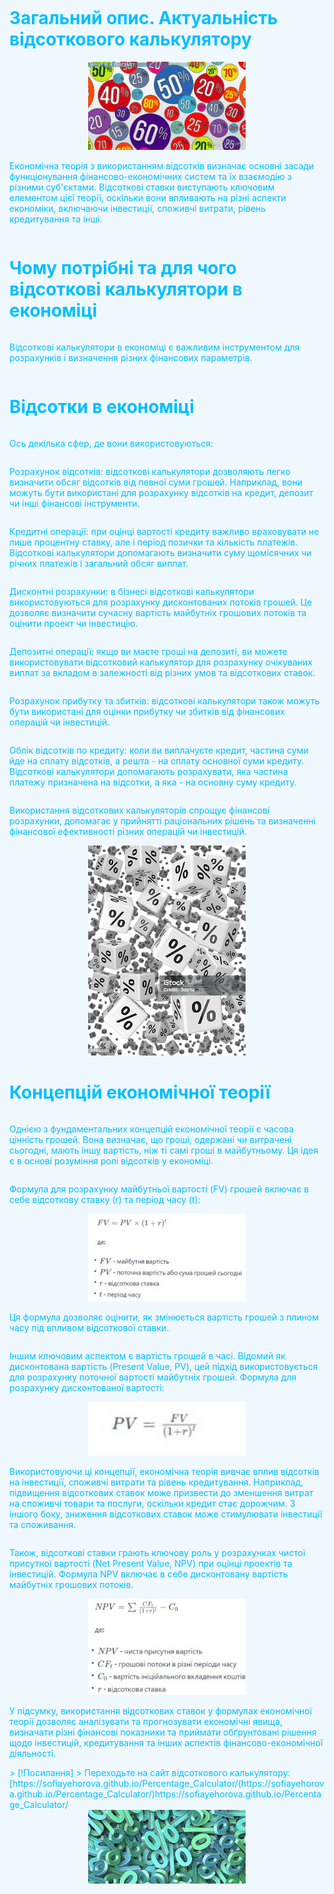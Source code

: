 <!DOCTYPE html>
<html lang="ua">
<head>
<meta charset="UTF-8">
<title>Відсоткові калькулятор</title>
<style type="text/css">
html{
background: #F0F8FF;
min-height: 100%;
font-family: Helvetica;
display: flex;
flex-direction: column;
}
body{
margin: 0;
padding: 0 15px;
color: #00BFFF;
background: #F0F8FF;
display: flex;
flex-direction: column;
flex: auto;
}
</style>
</head>
<body>
<h1>Загальний опис. Актуальність відсоткового калькулятору</h1>
   <center><img src="%.jfif" width="50%"/></center>
<p>Економічна теорія з використанням відсотків визначає основні засади функціонування фінансово-економічних систем та їх взаємодію з різними суб'єктами. Відсоткові ставки виступають ключовим елементом цієї теорії, оскільки вони впливають на різні аспекти економіки, включаючи інвестиції, споживчі витрати, рівень кредитування та інші.</p>
<h1>Чому потрібні та для чого відсоткові калькулятори в економіці</h1>
<p>Відсоткові калькулятори в економіці є важливим інструментом для розрахунків і визначення різних фінансових параметрів.</p>
<h1>Відсотки в економіці</h1>
<p>Ось декілька сфер, де вони використовуються:</p>
<p>Розрахунок відсотків: відсоткові калькулятори дозволяють легко визначити обсяг відсотків від певної суми грошей. Наприклад, вони можуть бути використані для розрахунку відсотків на кредит, депозит чи інші фінансові інструменти.</p>
<p>Кредитні операції: при оцінці вартості кредиту важливо враховувати не лише процентну ставку, але і період позички та кількість платежів. Відсоткові калькулятори допомагають визначити суму щомісячних чи річних платежів і загальний обсяг виплат.</p>
<p>Дисконтні розрахунки: в бізнесі відсоткові калькулятори використовуються для розрахунку дисконтованих потоків грошей. Це дозволяє визначити сучасну вартість майбутніх грошових потоків та оцінити проект чи інвестицію.</p>
<p>Депозитні операції: якщо ви маєте гроші на депозиті, ви можете використовувати відсотковий калькулятор для розрахунку очікуваних виплат за вкладом в залежності від різних умов та відсоткових ставок.</p>
  <p>Розрахунок прибутку та збитків: відсоткові калькулятори також можуть бути використані для оцінки прибутку чи збитків від фінансових операцій чи інвестицій.</p>
  <p>Облік відсотків по кредиту: коли ви виплачуєте кредит, частина суми йде на сплату відсотків, а решта - на сплату основної суми кредиту. Відсоткові калькулятори допомагають розрахувати, яка частина платежу призначена на відсотки, а яка - на основну суму кредиту.</p>
  <p>Використання відсоткових калькуляторів спрощує фінансові розрахунки, допомагає у прийнятті раціональних рішень та визначенні фінансової ефективності різних операцій чи інвестицій.</p>
    <center><img src="istockphoto-481003125-612x612.jpg" width="50%"/></center>
<h1>Концепцій економічної теорії</h1>
<p>Однією з фундаментальних концепцій економічної теорії є часова цінність грошей. Вона визначає, що гроші, одержані чи витрачені сьогодні, мають іншу вартість, ніж ті самі гроші в майбутньому. Ця ідея є в основі розуміння ролі відсотків у економіці.</p>
<p>Формула для розрахунку майбутньої вартості (FV) грошей включає в себе відсоткову ставку (r) та період часу (t):</p>
  <center><img src="photo_2023-12-20_20-55-28.jpg" width="50%"/></center>
  <p>Ця формула дозволяє оцінити, як змінюється вартість грошей з плином часу під впливом відсоткової ставки.</p>
  <p>Іншим ключовим аспектом є вартість грошей в часі. Відомий як дисконтована вартість (Present Value, PV), цей підхід використовується для розрахунку поточної вартості майбутніх грошей. Формула для розрахунку дисконтованої вартості:</p>
 <center><img src="photo_2023-12-20_20-55-32.jpg" width="50%"/></center>
  <p>Використовуючи ці концепції, економічна теорія вивчає вплив відсотків на інвестиції, споживчі витрати та рівень кредитування. Наприклад, підвищення відсоткових ставок може призвести до зменшення витрат на споживчі товари та послуги, оскільки кредит стає дорожчим. З іншого боку, зниження відсоткових ставок може стимулювати інвестиції та споживання.</p>
  <p>Також, відсоткові ставки грають ключову роль у розрахунках чистої присутної вартості (Net Present Value, NPV) при оцінці проектів та інвестицій. Формула NPV включає в себе дисконтовану вартість майбутніх грошових потоків.</p>
<center><img src="photo_2023-12-20_20-55-36.jpg" width="50%"/></center>
  <p>У підсумку, використання відсоткових ставок у формулах економічної теорії дозволяє аналізувати та прогнозувати економічні явища, визначати різні фінансові показники та приймати обґрунтовані рішення щодо інвестицій, кредитування та інших аспектів фінансово-економічної діяльності.</p>
  > [!Посилання]
> Переходьте на сайт відсоткового калькулятору: [https://sofiayehorova.github.io/Percentage_Calculator/(https://sofiayehorova.github.io/Percentage_Calculator/)https://sofiayehorova.github.io/Percentage_Calculator/
<center><img src="images.jfif" width="50%"/></center>
</body>
</html>
